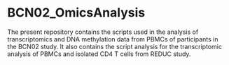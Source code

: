 # BCN02_OmicsAnalysis
The present repository contains the scripts used in the analysis of transcriptomics and DNA methylation data from PBMCs of participants in the BCN02 study. It also contains the script analysis for the transcriptomic analysis of PBMCs and isolated CD4 T cells from REDUC study. 
